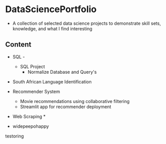 # DataSciencePortfolio
* A collection of selected data science projects to demonstrate skill sets, knowledge, and what I find interesting

## Content
* SQL -
  * SQL Project
    * Normalize Database and Query's 
* South African Language Identification

* Recommender System
  * Movie recommendations using collaborative filtering
  * Streamlit app for recommender deployment

* Web Scraping
    * 
 
* widepeepohappy

testoring
